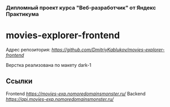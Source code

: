 ### Дипломный проект курса "Веб-разработчик" от Яндекс Практикума ### 
# movies-explorer-frontend

Адрес репозитория: *https://github.com/DmitriyKablukov/movies-explorer-frontend*

Верстка реализована по макету dark-1

## Ссылки
Frontend *https://movies-exp.nomoredomainsmonster.ru/*
Backend *https://api.movies-exp.nomoredomainsmonster.ru/*
